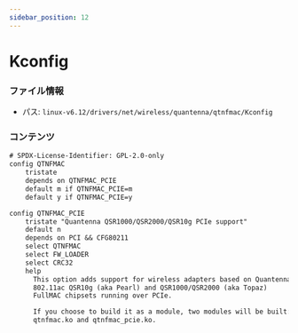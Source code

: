 ```yaml
---
sidebar_position: 12
---
```

# Kconfig

### ファイル情報

- パス: `linux-v6.12/drivers/net/wireless/quantenna/qtnfmac/Kconfig`

### コンテンツ

```txt
# SPDX-License-Identifier: GPL-2.0-only
config QTNFMAC
	tristate
	depends on QTNFMAC_PCIE
	default m if QTNFMAC_PCIE=m
	default y if QTNFMAC_PCIE=y

config QTNFMAC_PCIE
	tristate "Quantenna QSR1000/QSR2000/QSR10g PCIe support"
	default n
	depends on PCI && CFG80211
	select QTNFMAC
	select FW_LOADER
	select CRC32
	help
	  This option adds support for wireless adapters based on Quantenna
	  802.11ac QSR10g (aka Pearl) and QSR1000/QSR2000 (aka Topaz)
	  FullMAC chipsets running over PCIe.

	  If you choose to build it as a module, two modules will be built:
	  qtnfmac.ko and qtnfmac_pcie.ko.

```
